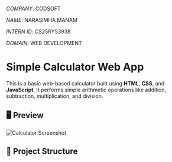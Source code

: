 *COMPANY*: CODSOFT

*NAME*: NARASIMHA MANAM

*INTERN ID*: CS25RY53938

*DOMAIN*: WEB DEVELOPMENT

# Simple Calculator Web App

This is a basic web-based calculator built using **HTML**, **CSS**, and **JavaScript**. It performs simple arithmetic operations like addition, subtraction, multiplication, and division.

## 🖥️ Preview

![Calculator Screenshot](screenshot.png) <!-- You can replace this with an actual image of your calculator UI -->

## 📁 Project Structure

